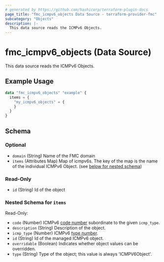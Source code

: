 ```yaml
---
# generated by https://github.com/hashicorp/terraform-plugin-docs
page_title: "fmc_icmpv6_objects Data Source - terraform-provider-fmc"
subcategory: "Objects"
description: |-
  This data source reads the ICMPv6 Objects.
---
```


# fmc_icmpv6_objects (Data Source)

This data source reads the ICMPv6 Objects.

## Example Usage

```terraform
data "fmc_icmpv6_objects" "example" {
  items = {
    "my_icmpv6_objects" = {
    }
  }
}
```

<!-- schema generated by tfplugindocs -->
## Schema

### Optional

- `domain` (String) Name of the FMC domain
- `items` (Attributes Map) Map of icmpv6s. The key of the map is the name of the individual ICMPv6 Object. (see [below for nested schema](#nestedatt--items))

### Read-Only

- `id` (String) Id of the object

<a id="nestedatt--items"></a>
### Nested Schema for `items`

Read-Only:

- `code` (Number) ICMPv6 [code number](https://www.iana.org/assignments/icmpv6-parameters/icmpv6-parameters.xhtml) subordinate to the given `icmp_type`.
- `description` (String) Description of the object.
- `icmp_type` (Number) ICMPv6 [type number](https://www.iana.org/assignments/icmpv6-parameters/icmpv6-parameters.xhtml).
- `id` (String) Id of the managed ICMPv6 object.
- `overridable` (Boolean) Indicates whether object values can be overridden.
- `type` (String) Type of the object; this value is always 'ICMPV6Object'.
